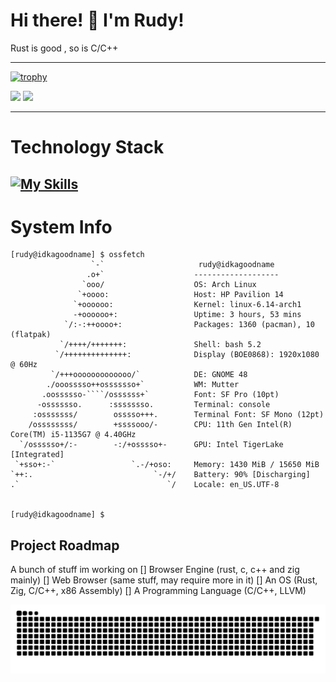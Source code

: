 # Hi there! 👋 I'm Rudy!
Rust is good , so is C/C++

---
[![trophy](https://github-profile-trophy.vercel.app/?username=rudy-in&theme=gruvbox)](https://github.com/rudy-in)

<img src="https://github-readme-stats.vercel.app/api?username=rudy-in&show_icons=true&theme=onedark" />
<img src="https://github-readme-stats.vercel.app/api/top-langs/?username=rudy-in&layout=compact&theme=onedark" />

---
# Technology Stack
[![My Skills](https://skillicons.dev/icons?i=js,ts,html,css,rust,zig,c,cpp,go,python,linux,bash,windows,nodejs,figma,lua,kotlin,cmake,docker,arch,arduino,discord,discordjs,firebase,flutter,gmail,git,github,vscode,vim,vscodium,obsidian,nix,tailwind,unity,unreal,blender,vercel,bsd,cs,dart,debian,gradle,gtk,kali,md,mysql,npm,notion,perl,php,postgres,qt,replit,svelte,tauri,tensorflow,vala,vite,wasm)](https://skillicons.dev)
---
# System Info
```
[rudy@idkagoodname] $ ossfetch
                  `-`                     rudy@idkagoodname
                 .o+`                    -------------------
                `ooo/                    OS: Arch Linux
               `+oooo:                   Host: HP Pavilion 14
              `+oooooo:                  Kernel: linux-6.14-arch1
              -+oooooo+:                 Uptime: 3 hours, 53 mins
            `/:-:++oooo+:                Packages: 1360 (pacman), 10 (flatpak)
           `/++++/+++++++:               Shell: bash 5.2
          `/++++++++++++++:              Display (BOE0868): 1920x1080 @ 60Hz
         `/+++ooooooooooooo/`            DE: GNOME 48
        ./ooosssso++osssssso+`           WM: Mutter
       .oossssso-````/ossssss+`          Font: SF Pro (10pt)
      -osssssso.      :ssssssso.         Terminal: console
     :osssssss/        osssso+++.        Terminal Font: SF Mono (12pt)
    /ossssssss/        +ssssooo/-        CPU: 11th Gen Intel(R) Core(TM) i5-1135G7 @ 4.40GHz
  `/ossssso+/:-        -:/+osssso+-      GPU: Intel TigerLake [Integrated]
 `+sso+:-`                 `.-/+oso:     Memory: 1430 MiB / 15650 MiB
`++:.                           `-/+/    Battery: 90% [Discharging]
.`                                 `/    Locale: en_US.UTF-8


[rudy@idkagoodname] $
```
## Project Roadmap
A bunch of stuff im working on
[] Browser Engine (rust, c, c++ and zig mainly)
[] Web Browser (same stuff, may require more in it)
[] An OS (Rust, Zig, C/C++, x86 Assembly)
[] A Programming Language (C/C++, LLVM)

![snakegif](https://github.com/rudy-in/rudy-in/blob/assets/snake-light.svg)
